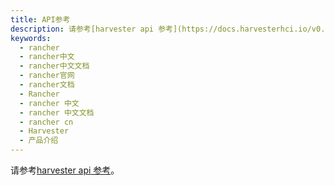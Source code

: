 ```yaml
---
title: API参考
description: 请参考[harvester api 参考](https://docs.harvesterhci.io/v0.2/reference/api/)。
keywords:
  - rancher
  - rancher中文
  - rancher中文文档
  - rancher官网
  - rancher文档
  - Rancher
  - rancher 中文
  - rancher 中文文档
  - rancher cn
  - Harvester
  - 产品介绍
---
```


请参考[harvester api 参考](https://docs.harvesterhci.io/v0.2/reference/api/)。
